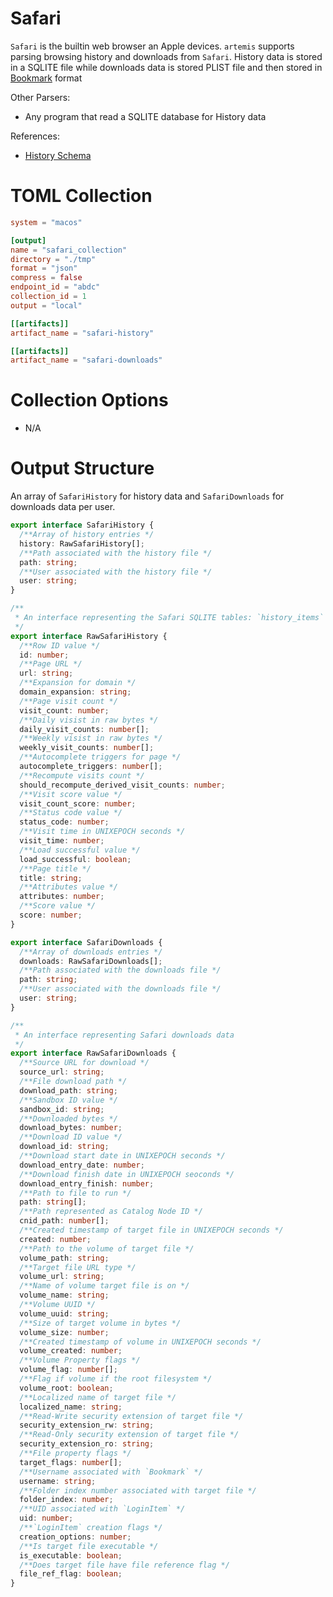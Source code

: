 # Safari

`Safari` is the builtin web browser an Apple devices. `artemis` supports parsing
browsing history and downloads from `Safari`. History data is stored in a SQLITE
file while downloads data is stored PLIST file and then stored in
[Bookmark](https://mac-alias.readthedocs.io/en/latest/index.html) format

Other Parsers:

- Any program that read a SQLITE database for History data

References:

- [History Schema](https://gist.github.com/l1x/68e206f56bcc22cde3d76cc8fed49f3f)

# TOML Collection

```toml
system = "macos"

[output]
name = "safari_collection"
directory = "./tmp"
format = "json"
compress = false
endpoint_id = "abdc"
collection_id = 1
output = "local"

[[artifacts]]
artifact_name = "safari-history"

[[artifacts]]
artifact_name = "safari-downloads"
```

# Collection Options

- N/A

# Output Structure

An array of `SafariHistory` for history data and `SafariDownloads` for downloads
data per user.

```typescript
export interface SafariHistory {
  /**Array of history entries */
  history: RawSafariHistory[];
  /**Path associated with the history file */
  path: string;
  /**User associated with the history file */
  user: string;
}

/**
 * An interface representing the Safari SQLITE tables: `history_items` and `history_visits`
 */
export interface RawSafariHistory {
  /**Row ID value */
  id: number;
  /**Page URL */
  url: string;
  /**Expansion for domain */
  domain_expansion: string;
  /**Page visit count */
  visit_count: number;
  /**Daily visist in raw bytes */
  daily_visit_counts: number[];
  /**Weekly visist in raw bytes */
  weekly_visit_counts: number[];
  /**Autocomplete triggers for page */
  autocomplete_triggers: number[];
  /**Recompute visits count */
  should_recompute_derived_visit_counts: number;
  /**Visit score value */
  visit_count_score: number;
  /**Status code value */
  status_code: number;
  /**Visit time in UNIXEPOCH seconds */
  visit_time: number;
  /**Load successful value */
  load_successful: boolean;
  /**Page title */
  title: string;
  /**Attributes value */
  attributes: number;
  /**Score value */
  score: number;
}

export interface SafariDownloads {
  /**Array of downloads entries */
  downloads: RawSafariDownloads[];
  /**Path associated with the downloads file */
  path: string;
  /**User associated with the downloads file */
  user: string;
}

/**
 * An interface representing Safari downloads data
 */
export interface RawSafariDownloads {
  /**Source URL for download */
  source_url: string;
  /**File download path */
  download_path: string;
  /**Sandbox ID value */
  sandbox_id: string;
  /**Downloaded bytes */
  download_bytes: number;
  /**Download ID value */
  download_id: string;
  /**Download start date in UNIXEPOCH seconds */
  download_entry_date: number;
  /**Download finish date in UNIXEPOCH seoconds */
  download_entry_finish: number;
  /**Path to file to run */
  path: string[];
  /**Path represented as Catalog Node ID */
  cnid_path: number[];
  /**Created timestamp of target file in UNIXEPOCH seconds */
  created: number;
  /**Path to the volume of target file */
  volume_path: string;
  /**Target file URL type */
  volume_url: string;
  /**Name of volume target file is on */
  volume_name: string;
  /**Volume UUID */
  volume_uuid: string;
  /**Size of target volume in bytes */
  volume_size: number;
  /**Created timestamp of volume in UNIXEPOCH seconds */
  volume_created: number;
  /**Volume Property flags */
  volume_flag: number[];
  /**Flag if volume if the root filesystem */
  volume_root: boolean;
  /**Localized name of target file */
  localized_name: string;
  /**Read-Write security extension of target file */
  security_extension_rw: string;
  /**Read-Only security extension of target file */
  security_extension_ro: string;
  /**File property flags */
  target_flags: number[];
  /**Username associated with `Bookmark` */
  username: string;
  /**Folder index number associated with target file */
  folder_index: number;
  /**UID associated with `LoginItem` */
  uid: number;
  /**`LoginItem` creation flags */
  creation_options: number;
  /**Is target file executable */
  is_executable: boolean;
  /**Does target file have file reference flag */
  file_ref_flag: boolean;
}
```
